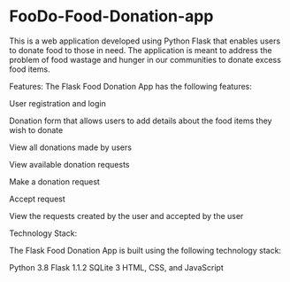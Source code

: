 # FooDo-Food-Donation-app
This is a web application developed using Python Flask that enables users to donate food to those in need. 
The application is meant to address the problem of food wastage and hunger in our communities to donate excess food items.

Features:
The Flask Food Donation App has the following features:

User registration and login

Donation form that allows users to add details about the food items they wish to donate

View all donations made by users

View available donation requests

Make a donation request

Accept request

View the requests created by the user and accepted by the user

Technology Stack:

The Flask Food Donation App is built using the following technology stack:

Python 3.8
Flask 1.1.2
SQLite 3
HTML, CSS, and JavaScript
